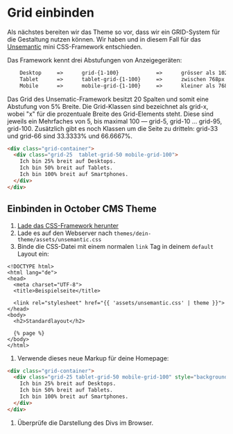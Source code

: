 # Grid einbinden

Als nächstes bereiten wir das Theme so vor, dass wir ein GRID-System für die Gestaltung nutzen können. Wir haben und in diesem Fall für das [Unsemantic](https://unsemantic.com) mini CSS-Framework entschieden.

Das Framework kennt drei Abstufungen von Anzeigegeräten: 
```html
    Desktop     =>      grid-{1-100}            =>      grösser als 1024px
    Tablet      =>      tablet-grid-{1-100}     =>      zwischen 768px und 1024px
    Mobile      =>      mobile-grid-{1-100}     =>      kleiner als 768px
```

Das Grid des Unsematic-Framework besitzt 20 Spalten und somit eine Abstufung von 5% Breite. Die Grid-Klassen sind bezeichnet als grid-x, wobei "x" für die prozentuale Breite des Grid-Elements steht. Diese sind jeweils ein Mehrfaches von 5, bis maximal 100 — grid-5, grid-10 … grid-95, grid-100. Zusätzlich gibt es noch Klassen um die Seite zu dritteln: grid-33 und grid-66 sind 33.3333% und 66.6667%.

```html
<div class="grid-container">
  <div class="grid-25  tablet-grid-50 mobile-grid-100">
    Ich bin 25% breit auf Desktops.
    Ich bin 50% breit auf Tablets.
    Ich bin 100% breit auf Smartphones.
  </div>
</div>
```

## Einbinden in October CMS Theme

1. [Lade das CSS-Framework herunter](https://raw.github.com/nathansmith/unsemantic/master/assets/stylesheets/unsemantic-grid-responsive-tablet.css)
1. Lade es auf den Webserver nach `themes/dein-theme/assets/unsemantic.css`
1. Binde die CSS-Datei mit einem normalen `link` Tag in deinem `default` Layout ein:

```twig
<!DOCTYPE html>
<html lang="de">
<head>
  <meta charset="UTF-8">
  <title>Beispielseite</title>

  <link rel="stylesheet" href="{{ 'assets/unsemantic.css' | theme }}">
</head>
<body>
  <h2>Standardlayout</h2>

  {% page %}
</body>
</html>
```

1. Verwende dieses neue Markup für deine Homepage:

```html
<div class="grid-container">
  <div class="grid-25 tablet-grid-50 mobile-grid-100" style="background: #ffd1b4">
    Ich bin 25% breit auf Desktops.
    Ich bin 50% breit auf Tablets.
    Ich bin 100% breit auf Smartphones.
  </div>
</div>
```

1. Überprüfe die Darstellung des Divs im Browser.